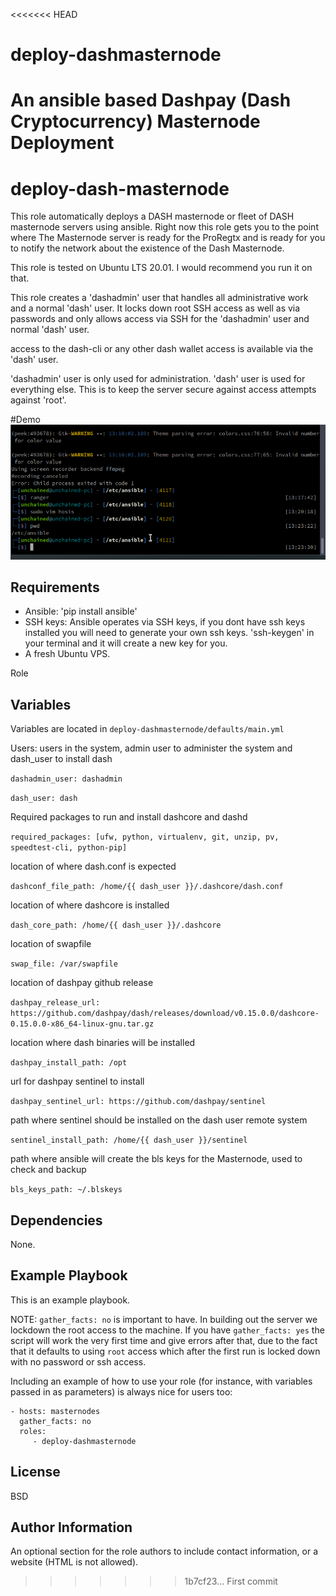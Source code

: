 <<<<<<< HEAD
# deploy-dashmasternode
An ansible based Dashpay (Dash Cryptocurrency) Masternode Deployment
=======


deploy-dash-masternode
=========

This role automatically deploys a DASH masternode or fleet of DASH masternode servers using ansible.  Right now this role gets you to the point where The Masternode server is ready for the ProRegtx and is ready for you to notify the network about the existence of the Dash Masternode.

This role is tested on Ubuntu LTS 20.01.  I would recommend you run it on that.

This role creates a 'dashadmin' user that handles all administrative work  and a normal 'dash' user. It locks down root SSH access as well as via  passwords and only allows access via SSH for the 'dashadmin' user and normal 'dash' user. 

access to the dash-cli or any other dash wallet access is available via the 'dash' user.

'dashadmin' user is only used for administration.
'dash' user is used for everything else.  This is to keep the server secure against access attempts against 'root'.

#Demo
![deploy Demo](demo/run-deploy-dashmasternode.gif)


Requirements
------------

- Ansible: 'pip install ansible'
- SSH keys: Ansible operates via SSH keys, if you dont have ssh keys installed you will need to generate your own ssh keys.  'ssh-keygen' in your terminal and it will create a new key for you.
- A fresh Ubuntu VPS.


Role


Variables
--------------

Variables are located in `deploy-dashmasternode/defaults/main.yml`

Users: users in the system, admin user to administer the system and dash_user to install dash

`dashadmin_user: dashadmin`

`dash_user: dash`

Required packages to run and install dashcore and dashd

`required_packages: [ufw, python, virtualenv, git, unzip, pv, speedtest-cli, python-pip]`

location of where dash.conf is expected

`dashconf_file_path: /home/{{ dash_user }}/.dashcore/dash.conf`

location of where dashcore is installed

`dash_core_path: /home/{{ dash_user }}/.dashcore`

location of swapfile

`swap_file: /var/swapfile`

location of dashpay github release

`dashpay_release_url: https://github.com/dashpay/dash/releases/download/v0.15.0.0/dashcore-0.15.0.0-x86_64-linux-gnu.tar.gz`

location where dash binaries will be installed

`dashpay_install_path: /opt`

url for dashpay sentinel to install

`dashpay_sentinel_url: https://github.com/dashpay/sentinel`

path where sentinel should be installed  on the dash user remote system

`sentinel_install_path: /home/{{ dash_user }}/sentinel`

path where ansible will create the bls keys for the Masternode, used to check and backup

`bls_keys_path: ~/.blskeys`

Dependencies
------------

None.


Example Playbook
----------------
This is an example playbook.  

NOTE: `gather_facts: no` is important to have.  In building out the server we lockdown the root access to the machine.  If you have `gather_facts: yes` the script will work the very first time and give errors after that, due to the fact that it defaults to using `root` access which after the first run is locked down with no password or ssh access.

Including an example of how to use your role (for instance, with variables passed in as parameters) is always nice for users too:

    - hosts: masternodes
      gather_facts: no
      roles:
         - deploy-dashmasternode


License
-------

BSD

Author Information
------------------

An optional section for the role authors to include contact information, or a website (HTML is not allowed).
>>>>>>> 1b7cf23... First commit
